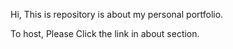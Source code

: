 Hi, This is repository is about my personal portfolio.

To host, Please Click the link in about section.

